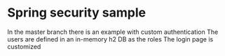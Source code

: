 # Spring security sample

In the master branch there is an example with custom authentication
The users are defined in an in-memory h2 DB as the roles
The login page is customized